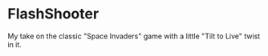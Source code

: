 FlashShooter
=======

My take on the classic "Space Invaders" game with a little "Tilt to Live" twist in it.